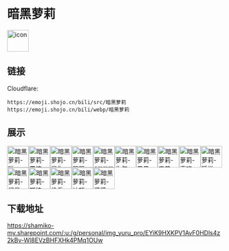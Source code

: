 # 暗黑萝莉
<img src="https://emoji.shojo.cn/bili/src/暗黑萝莉/icon.png" width="50" height="50" alt="icon">

## 链接
Cloudflare:
```
https://emoji.shojo.cn/bili/src/暗黑萝莉
https://emoji.shojo.cn/bili/webp/暗黑萝莉
```
## 展示
<img src="https://emoji.shojo.cn/bili/src/暗黑萝莉/暗黑萝莉-哟.png" width="50" height="50" alt="暗黑萝莉-哟"><img src="https://emoji.shojo.cn/bili/src/暗黑萝莉/暗黑萝莉-震惊.png" width="50" height="50" alt="暗黑萝莉-震惊"><img src="https://emoji.shojo.cn/bili/src/暗黑萝莉/暗黑萝莉-是你.png" width="50" height="50" alt="暗黑萝莉-是你"><img src="https://emoji.shojo.cn/bili/src/暗黑萝莉/暗黑萝莉-哭哭.png" width="50" height="50" alt="暗黑萝莉-哭哭"><img src="https://emoji.shojo.cn/bili/src/暗黑萝莉/暗黑萝莉-emmm.png" width="50" height="50" alt="暗黑萝莉-emmm"><img src="https://emoji.shojo.cn/bili/src/暗黑萝莉/暗黑萝莉-生气.png" width="50" height="50" alt="暗黑萝莉-生气"><img src="https://emoji.shojo.cn/bili/src/暗黑萝莉/暗黑萝莉-晕晕.png" width="50" height="50" alt="暗黑萝莉-晕晕"><img src="https://emoji.shojo.cn/bili/src/暗黑萝莉/暗黑萝莉-害羞.png" width="50" height="50" alt="暗黑萝莉-害羞"><img src="https://emoji.shojo.cn/bili/src/暗黑萝莉/暗黑萝莉-喜欢.png" width="50" height="50" alt="暗黑萝莉-喜欢"><img src="https://emoji.shojo.cn/bili/src/暗黑萝莉/暗黑萝莉-睡觉.png" width="50" height="50" alt="暗黑萝莉-睡觉"><img src="https://emoji.shojo.cn/bili/src/暗黑萝莉/暗黑萝莉-问号.png" width="50" height="50" alt="暗黑萝莉-问号"><img src="https://emoji.shojo.cn/bili/src/暗黑萝莉/暗黑萝莉-期待.png" width="50" height="50" alt="暗黑萝莉-期待"><img src="https://emoji.shojo.cn/bili/src/暗黑萝莉/暗黑萝莉-偷看.png" width="50" height="50" alt="暗黑萝莉-偷看"><img src="https://emoji.shojo.cn/bili/src/暗黑萝莉/暗黑萝莉-扶额.png" width="50" height="50" alt="暗黑萝莉-扶额"><img src="https://emoji.shojo.cn/bili/src/暗黑萝莉/暗黑萝莉-慌慌.png" width="50" height="50" alt="暗黑萝莉-慌慌">

## 下载地址

https://shamiko-my.sharepoint.com/:u:/g/personal/img_yuru_pro/EYiK9HXKPV1AvF0HDls4z2kBv-Wl8EVzBHFXHk4PMq1OUw